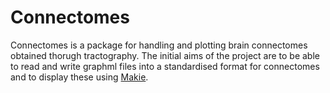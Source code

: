 # Connectomes

Connectomes is a package for handling and plotting brain connectomes obtained thorugh tractography. The initial aims of the project are to be able to read and write graphml files into a standardised format for connectomes and to display these using [Makie](http://makie.juliaplots.org/stable/).
